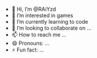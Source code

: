 - 👋 Hi, I’m @RAiYzd
- 👀 I’m interested in games
- 🌱 I’m currently learning to code
- 💞️ I’m looking to collaborate on ...
- 📫 How to reach me ...
- 😄 Pronouns: ...
- ⚡ Fun fact: ...

<!---
RAiYzd/RAiYzd is a ✨ special ✨ repository because its `README.md` (this file) appears on your GitHub profile.
You can click the Preview link to take a look at your changes.
--->
